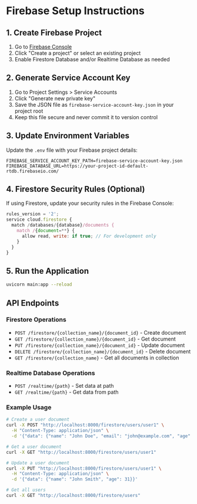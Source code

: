 # Firebase Setup Instructions

## 1. Create Firebase Project
1. Go to [Firebase Console](https://console.firebase.google.com/)
2. Click "Create a project" or select an existing project
3. Enable Firestore Database and/or Realtime Database as needed

## 2. Generate Service Account Key
1. Go to Project Settings > Service Accounts
2. Click "Generate new private key"
3. Save the JSON file as `firebase-service-account-key.json` in your project root
4. Keep this file secure and never commit it to version control

## 3. Update Environment Variables
Update the `.env` file with your Firebase project details:
```
FIREBASE_SERVICE_ACCOUNT_KEY_PATH=firebase-service-account-key.json
FIREBASE_DATABASE_URL=https://your-project-id-default-rtdb.firebaseio.com/
```

## 4. Firestore Security Rules (Optional)
If using Firestore, update your security rules in the Firebase Console:
```javascript
rules_version = '2';
service cloud.firestore {
  match /databases/{database}/documents {
    match /{document=**} {
      allow read, write: if true; // For development only
    }
  }
}
```

## 5. Run the Application
```bash
uvicorn main:app --reload
```

## API Endpoints

### Firestore Operations
- `POST /firestore/{collection_name}/{document_id}` - Create document
- `GET /firestore/{collection_name}/{document_id}` - Get document
- `PUT /firestore/{collection_name}/{document_id}` - Update document
- `DELETE /firestore/{collection_name}/{document_id}` - Delete document
- `GET /firestore/{collection_name}` - Get all documents in collection

### Realtime Database Operations
- `POST /realtime/{path}` - Set data at path
- `GET /realtime/{path}` - Get data from path

### Example Usage
```bash
# Create a user document
curl -X POST "http://localhost:8000/firestore/users/user1" \
  -H "Content-Type: application/json" \
  -d '{"data": {"name": "John Doe", "email": "john@example.com", "age": 30}}'

# Get a user document
curl -X GET "http://localhost:8000/firestore/users/user1"

# Update a user document
curl -X PUT "http://localhost:8000/firestore/users/user1" \
  -H "Content-Type: application/json" \
  -d '{"data": {"name": "John Smith", "age": 31}}'

# Get all users
curl -X GET "http://localhost:8000/firestore/users"
```
